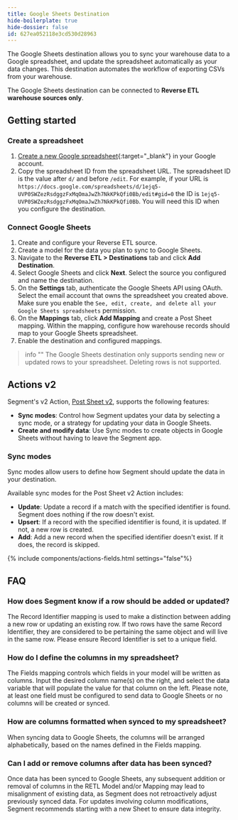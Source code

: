 ```yaml
---
title: Google Sheets Destination
hide-boilerplate: true
hide-dossier: false
id: 627ea052118e3cd530d28963
---
```


The Google Sheets destination allows you to sync your warehouse data to a Google spreadsheet, and update the spreadsheet automatically as your data changes. This destination automates the workflow of exporting CSVs from your warehouse.

The Google Sheets destination can be connected to **Reverse ETL warehouse sources only**. 

## Getting started

### Create a spreadsheet
1. [Create a new Google spreadsheet](https://docs.google.com/spreadsheets/u/0/create?usp=sheets_home&ths=true){:target="_blank"} in your Google account.
2. Copy the spreadsheet ID from the spreadsheet URL. The spreadsheet ID is the value after `d/` and before `/edit`. For example, if your URL is `https://docs.google.com/spreadsheets/d/1ejq5-UVP0SWZezRsdggzFxMqOmaJwZh7NkKPkQfi0Bb/edit#gid=0` the ID is `1ejq5-UVP0SWZezRsdggzFxMqOmaJwZh7NkKPkQfi0Bb`. You will need this ID when you configure the destination.

### Connect Google Sheets
1. Create and configure your Reverse ETL source.
2. Create a model for the data you plan to sync to Google Sheets.
3. Navigate to the **Reverse ETL > Destinations** tab and click **Add Destination**. 
4. Select Google Sheets and click **Next**. Select the source you configured and name the destination.
5. On the **Settings** tab, authenticate the Google Sheets API using OAuth. Select the email account that owns the spreadsheet you created above. Make sure you enable the `See, edit, create, and delete all your Google Sheets spreadsheets` permission. 
6. On the **Mappings** tab, click **Add Mapping** and create a Post Sheet mapping. Within the mapping, configure how warehouse records should map to your Google Sheets spreadsheet.
7. Enable the destination and configured mappings.

> info ""
> The Google Sheets destination only supports sending new or updated rows to your spreadsheet. Deleting rows is not supported.

## Actions v2

Segment's v2 Action, [Post Sheet v2](/docs/connections/destinations/catalog/actions-hubspot-cloud/#custom-object-v2), supports the following features:

- **Sync modes**: Control how Segment updates your data by selecting a sync mode, or a strategy for updating your data in Google Sheets.
- **Create and modify data**: Use Sync modes to create objects in Google Sheets without having to leave the Segment app. 

### Sync modes
Sync modes allow users to define how Segment should update the data in your destination.

Available sync modes for the Post Sheet v2 Action includes: 
- **Update**: Update a record if a match with the specified identifier is found. Segment does nothing if the row doesn't exist.
- **Upsert**: If a record with the specified identifier is found, it is updated. If not, a new row is created.
- **Add**: Add a new record when the specified identifier doesn't exist. If it does, the record is skipped.

{% include components/actions-fields.html settings="false"%}

## FAQ

### How does Segment know if a row should be added or updated?

The Record Identifier mapping is used to make a distinction between adding a new row or updating an existing row. If two rows have the same Record Identifier, they are considered to be pertaining the same object and will live in the same row. Please ensure Record Identifier is set to a unique field.

### How do I define the columns in my spreadsheet?

The Fields mapping controls which fields in your model will be written as columns. Input the desired column name(s) on the right, and select the data variable that will populate the value for that column on the left. Please note, at least one field must be configured to send data to Google Sheets or no columns will be created or synced.

### How are columns formatted when synced to my spreadsheet?

When syncing data to Google Sheets, the columns will be arranged alphabetically, based on the names defined in the Fields mapping.

### Can I add or remove columns after data has been synced?

Once data has been synced to Google Sheets, any subsequent addition or removal of columns in the RETL Model and/or Mapping may lead to misalignment of existing data, as Segment does not retroactively adjust previously synced data. For updates involving column modifications, Segment recommends starting with a new Sheet to ensure data integrity.
